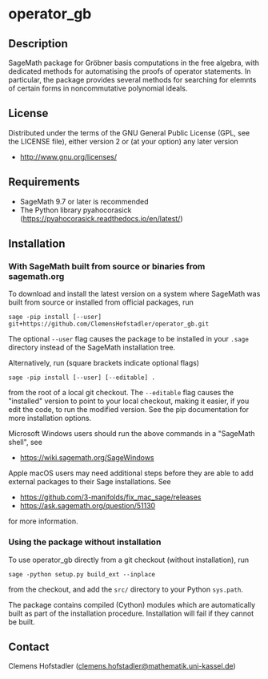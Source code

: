# operator_gb

## Description

SageMath package for Gröbner basis computations in the free algebra, with dedicated methods for automatising the proofs of operator statements.
In particular, the package provides several methods for searching for elemnts of certain forms in noncommutative polynomial ideals.

## License

Distributed under the terms of the GNU General Public License (GPL, see the
LICENSE file), either version 2 or (at your option) any later version

- http://www.gnu.org/licenses/

## Requirements

- SageMath 9.7 or later is recommended
- The Python library pyahocorasick (https://pyahocorasick.readthedocs.io/en/latest/)

## Installation

### With SageMath built from source or binaries from sagemath.org

To download and install the latest version on a system where SageMath
was built from source or installed from official packages, run

    sage -pip install [--user] git+https://github.com/ClemensHofstadler/operator_gb.git

The optional `--user` flag causes the package to be installed in your `.sage`
directory instead of the SageMath installation tree.

Alternatively, run (square brackets indicate optional flags)

    sage -pip install [--user] [--editable] .

from the root of a local git checkout. The `--editable` flag causes the
"installed" version to point to your local checkout, making it easier,
if you edit the code, to run the modified version. See the pip documentation
for more installation options.

Microsoft Windows users should run the above commands in a "SageMath shell", see

- https://wiki.sagemath.org/SageWindows

Apple macOS users may need additional steps before they are able to add external
packages to their Sage installations. See

- https://github.com/3-manifolds/fix_mac_sage/releases
- https://ask.sagemath.org/question/51130

for more information.

### Using the package without installation

To use operator_gb directly from a git checkout (without installation), run

    sage -python setup.py build_ext --inplace

from the checkout, and add the `src/` directory to your Python `sys.path`.

The package contains compiled (Cython) modules which are automatically built as
part of the installation procedure. Installation will fail if they cannot be
built.


## Contact

Clemens Hofstadler (<clemens.hofstadler@mathematik.uni-kassel.de>)

